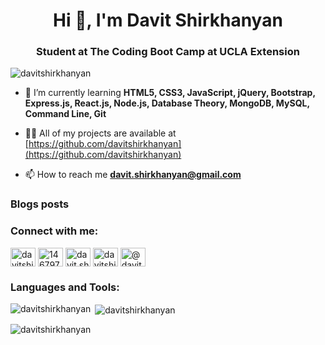 <h1 align="center">Hi 👋, I'm Davit Shirkhanyan</h1>
<h3 align="center">Student at The Coding Boot Camp at UCLA Extension</h3>

<p align="left"> <img src="https://komarev.com/ghpvc/?username=davitshirkhanyan&label=Profile%20views&color=0e75b6&style=flat" alt="davitshirkhanyan" /> </p>

- 🌱 I’m currently learning **HTML5, CSS3, JavaScript, jQuery, Bootstrap, Express.js, React.js, Node.js, Database Theory, MongoDB, MySQL, Command Line, Git**

- 👨‍💻 All of my projects are available at [https://github.com/davitshirkhanyan](https://github.com/davitshirkhanyan)

- 📫 How to reach me **davit.shirkhanyan@gmail.com**

### Blogs posts
<!-- BLOG-POST-LIST:START -->
<!-- BLOG-POST-LIST:END -->

<h3 align="left">Connect with me:</h3>
<p align="left">
<a href="https://www.linkedin.com/in/davit-shirkhanyan-9255b3161/" target="_blank"><img align="center" src="https://cdn.jsdelivr.net/npm/simple-icons@3.0.1/icons/linkedin.svg" alt="davitshirkhanyan" height="30" width="40" /></a>
<a href="https://stackoverflow.com/users/14679770" target="_blank"><img align="center" src="https://cdn.jsdelivr.net/npm/simple-icons@3.0.1/icons/stackoverflow.svg" alt="14679770" height="30" width="40" /></a>
<a href="https://fb.com/davit.shirkhanyan" target="_blank"><img align="center" src="https://cdn.jsdelivr.net/npm/simple-icons@3.0.1/icons/facebook.svg" alt="davit.shirkhanyan" height="30" width="40" /></a>
<a href="https://instagram.com/davitshirkhanyan" target="_blank"><img align="center" src="https://cdn.jsdelivr.net/npm/simple-icons@3.0.1/icons/instagram.svg" alt="davitshirkhanyan" height="30" width="40" /></a>
<a href="https://medium.com/@davit.shirkhanyan" target="_blank"><img align="center" src="https://cdn.jsdelivr.net/npm/simple-icons@3.0.1/icons/medium.svg" alt="@davit.shirkhanyan" height="30" width="40" /></a>
</p>

<h3 align="left">Languages and Tools:</h3>


<p><img align="left" src="https://github-readme-stats.vercel.app/api/top-langs?username=davitshirkhanyan&show_icons=true&locale=en&layout=compact" alt="davitshirkhanyan" /></p>

<p>&nbsp;<img align="center" src="https://github-readme-stats.vercel.app/api?username=davitshirkhanyan&show_icons=true&locale=en" alt="davitshirkhanyan" /></p>

<p><img align="center" src="https://github-readme-streak-stats.herokuapp.com/?user=davitshirkhanyan&" alt="davitshirkhanyan" /></p>
